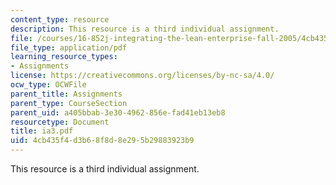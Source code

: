 ```yaml
---
content_type: resource
description: This resource is a third individual assignment.
file: /courses/16-852j-integrating-the-lean-enterprise-fall-2005/4cb435f4d3b68f8d8e295b29883923b9_ia3.pdf
file_type: application/pdf
learning_resource_types:
- Assignments
license: https://creativecommons.org/licenses/by-nc-sa/4.0/
ocw_type: OCWFile
parent_title: Assignments
parent_type: CourseSection
parent_uid: a405bbab-3e30-4962-856e-fad41eb13eb8
resourcetype: Document
title: ia3.pdf
uid: 4cb435f4-d3b6-8f8d-8e29-5b29883923b9
---
```

This resource is a third individual assignment.